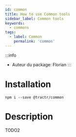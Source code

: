 ```yaml
---
id: common
title: How to use Common tools
sidebar_label: Common tools
keywords: 
  - commons
tags:
  - label: Common
    permalink: 'common'
---
```


:::info
- Auteur du package: Florian
:::

# Installation

`npm i --save @tractr/common`

# Description

TODO2